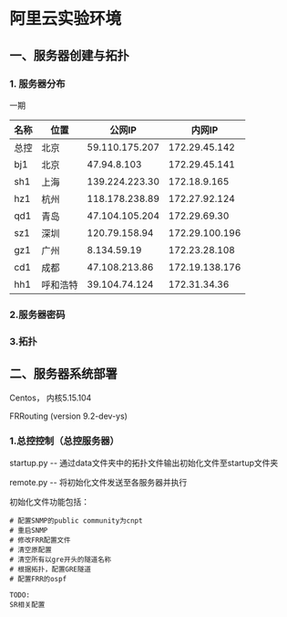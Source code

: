 # 阿里云实验环境

## 一、服务器创建与拓扑

### 1. 服务器分布

一期

| 名称 | 位置     | 公网IP         | 内网IP         |
| ---- | -------- | -------------- | -------------- |
| 总控 | 北京     | 59.110.175.207 | 172.29.45.142  |
| bj1  | 北京     | 47.94.8.103    | 172.29.45.141  |
| sh1  | 上海     | 139.224.223.30 | 172.18.9.165   |
| hz1  | 杭州     | 118.178.238.89 | 172.27.92.124  |
| qd1  | 青岛     | 47.104.105.204 | 172.29.69.30   |
| sz1  | 深圳     | 120.79.158.94  | 172.29.100.196 |
| gz1  | 广州     | 8.134.59.19    | 172.23.28.108  |
| cd1  | 成都     | 47.108.213.86  | 172.19.138.176 |
| hh1  | 呼和浩特 | 39.104.74.124  | 172.31.34.36   |

### 2.服务器密码



### 3.拓扑




## 二、服务器系统部署

Centos， 内核5.15.104

FRRouting (version 9.2-dev-ys)



### 1.总控控制（总控服务器）

startup.py -- 通过data文件夹中的拓扑文件输出初始化文件至startup文件夹

remote.py -- 将初始化文件发送至各服务器并执行

初始化文件功能包括：

```
# 配置SNMP的public community为cnpt
# 重启SNMP
# 修改FRR配置文件
# 清空原配置
# 清空所有以gre开头的隧道名称
# 根据拓扑，配置GRE隧道
# 配置FRR的ospf

TODO:
SR相关配置
```



